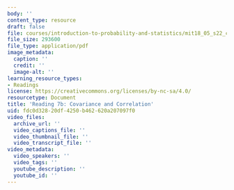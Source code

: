 ```yaml
---
body: ''
content_type: resource
draft: false
file: courses/introduction-to-probability-and-statistics/mit18_05_s22_class07-prep-b.pdf
file_size: 293600
file_type: application/pdf
image_metadata:
  caption: ''
  credit: ''
  image-alt: ''
learning_resource_types:
- Readings
license: https://creativecommons.org/licenses/by-nc-sa/4.0/
resourcetype: Document
title: 'Reading 7b: Covariance and Correlation'
uid: fdc0d328-20df-4250-b462-620a207097f0
video_files:
  archive_url: ''
  video_captions_file: ''
  video_thumbnail_file: ''
  video_transcript_file: ''
video_metadata:
  video_speakers: ''
  video_tags: ''
  youtube_description: ''
  youtube_id: ''
---
```

